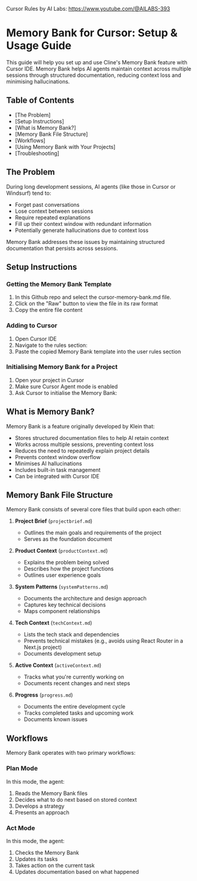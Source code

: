 Cursor Rules by AI Labs: https://www.youtube.com/@AILABS-393

# Memory Bank for Cursor: Setup & Usage Guide

This guide will help you set up and use Cline's Memory Bank feature with Cursor IDE. Memory Bank helps AI agents maintain context across multiple sessions through structured documentation, reducing context loss and minimising hallucinations.


## Table of Contents
- [The Problem]
- [Setup Instructions]
- [What is Memory Bank?]
- [Memory Bank File Structure]
- [Workflows]
- [Using Memory Bank with Your Projects]
- [Troubleshooting]

## The Problem

During long development sessions, AI agents (like those in Cursor or Windsurf) tend to:
- Forget past conversations
- Lose context between sessions
- Require repeated explanations
- Fill up their context window with redundant information
- Potentially generate hallucinations due to context loss

Memory Bank addresses these issues by maintaining structured documentation that persists across sessions.

## Setup Instructions

### Getting the Memory Bank Template

1. In this Github repo and select the cursor-memory-bank.md file.
2. Click on the "Raw" button to view the file in its raw format
3. Copy the entire file content

### Adding to Cursor

1. Open Cursor IDE
2. Navigate to the rules section:
3. Paste the copied Memory Bank template into the user rules section

### Initialising Memory Bank for a Project

1. Open your project in Cursor
2. Make sure Cursor Agent mode is enabled
3. Ask Cursor to initialise the Memory Bank:

## What is Memory Bank?

Memory Bank is a feature originally developed by Klein that:
- Stores structured documentation files to help AI retain context
- Works across multiple sessions, preventing context loss
- Reduces the need to repeatedly explain project details
- Prevents context window overflow
- Minimises AI hallucinations
- Includes built-in task management
- Can be integrated with Cursor IDE

## Memory Bank File Structure

Memory Bank consists of several core files that build upon each other:

1. **Project Brief** (`projectbrief.md`)
   - Outlines the main goals and requirements of the project
   - Serves as the foundation document

2. **Product Context** (`productContext.md`)
   - Explains the problem being solved
   - Describes how the project functions
   - Outlines user experience goals

3. **System Patterns** (`systemPatterns.md`)
   - Documents the architecture and design approach
   - Captures key technical decisions
   - Maps component relationships

4. **Tech Context** (`techContext.md`)
   - Lists the tech stack and dependencies
   - Prevents technical mistakes (e.g., avoids using React Router in a Next.js project)
   - Documents development setup

5. **Active Context** (`activeContext.md`)
   - Tracks what you're currently working on
   - Documents recent changes and next steps

6. **Progress** (`progress.md`)
   - Documents the entire development cycle
   - Tracks completed tasks and upcoming work
   - Documents known issues

## Workflows

Memory Bank operates with two primary workflows:

### Plan Mode
In this mode, the agent:
1. Reads the Memory Bank files
2. Decides what to do next based on stored context
3. Develops a strategy
4. Presents an approach

### Act Mode
In this mode, the agent:
1. Checks the Memory Bank
2. Updates its tasks
3. Takes action on the current task
4. Updates documentation based on what happened


